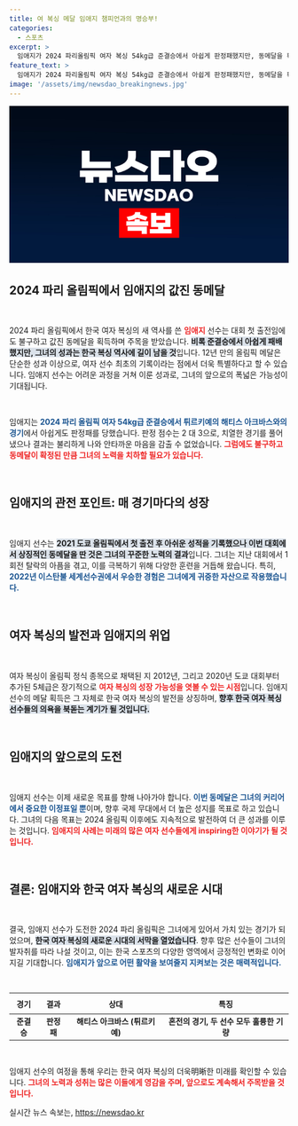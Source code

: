 ```yaml
---
title: 여 복싱 메달 임애지 챔피언과의 명승부!
categories:
  - 스포츠
excerpt: >
  임애지가 2024 파리올림픽 여자 복싱 54kg급 준결승에서 아쉽게 판정패했지만, 동메달을 확정하며 한국 여자 복싱 역사에 새로운 이정표를 세웠다! 12년 만의 올림픽 메달, 그 기적의 순간을 놓치지 마세요!
feature_text: >
  임애지가 2024 파리올림픽 여자 복싱 54kg급 준결승에서 아쉽게 판정패했지만, 동메달을 확정하며 한국 여자 복싱 역사에 새로운 이정표를 세웠다! 12년 만의 올림픽 메달, 그 기적의 순간을 놓치지 마세요!
image: '/assets/img/newsdao_breakingnews.jpg'
---
```


<p><img src="/assets/img/newsdao_breakingnews.jpg" alt="ranknews 속보" /></p>

<h2>2024 파리 올림픽에서 임애지의 값진 동메달</h2>

<p data-ke-size="size16">&nbsp;</p>

<p>2024 파리 올림픽에서 한국 여자 복싱의 새 역사를 쓴 <b><span style="color: #ee2323;">임애지</span></b> 선수는 대회 첫 출전임에도 불구하고 값진 동메달을 획득하며 주목을 받았습니다. <b><span style="background-color: #21538527;">비록 준결승에서 아쉽게 패배했지만, 그녀의 성과는 한국 복싱 역사에 길이 남을 것</span></b>입니다. 12년 만의 올림픽 메달은 단순한 성과 이상으로, 여자 선수 최초의 기록이라는 점에서 더욱 특별하다고 할 수 있습니다. 임애지 선수는 어려운 과정을 거쳐 이룬 성과로, 그녀의 앞으로의 폭넓은 가능성이 기대됩니다.</p>

<p data-ke-size="size16">&nbsp;</p>

<p>임애지는 <b><span style="color: #1a5490;">2024 파리 올림픽 여자 54kg급 준결승에서 튀르키예의 해티스 아크바스와의 경기</span></b>에서 아쉽게도 판정패를 당했습니다. 판정 점수는 2 대 3으로, 치열한 경기를 풀어냈으나 결과는 불리하게 나와 안타까운 마음을 감출 수 없었습니다. <b><span style="color: #ee2323;">그럼에도 불구하고 동메달이 확정된 만큼 그녀의 노력을 치하할 필요가 있습니다.</span></b> </p>

<p data-ke-size="size16">&nbsp;</p>

<h2>임애지의 관전 포인트: 매 경기마다의 성장</h2>

<p data-ke-size="size16">&nbsp;</p>

<p>임애지 선수는 <b><span style="background-color: #21538527;">2021 도쿄 올림픽에서 첫 출전 후 아쉬운 성적을 기록했으나 이번 대회에서 상징적인 동메달을 딴 것은 그녀의 꾸준한 노력의 결과</span></b>입니다. 그녀는 지난 대회에서 1회전 탈락의 아픔을 겪고, 이를 극복하기 위해 다양한 훈련을 거듭해 왔습니다. 특히, <b><span style="color: #1a5490;">2022년 이스탄불 세계선수권에서 우승한 경험은 그녀에게 귀중한 자산으로 작용했습니다.</span></b> </p>

<p data-ke-size="size16">&nbsp;</p>

<h2>여자 복싱의 발전과 임애지의 위업</h2>

<p data-ke-size="size16">&nbsp;</p>

<p>여자 복싱이 올림픽 정식 종목으로 채택된 지 2012년, 그리고 2020년 도쿄 대회부터 추가된 5체급은 장기적으로 <b><span style="color: #ee2323;">여자 복싱의 성장 가능성을 엿볼 수 있는 시점</span></b>입니다. 임애지 선수의 메달 획득은 그 자체로 한국 여자 복싱의 발전을 상징하며, <b><span style="background-color: #21538527;">향후 한국 여자 복싱 선수들의 의욕을 북돋는 계기가 될 것입니다.</span></b> </p>

<p data-ke-size="size16">&nbsp;</p>

<h2>임애지의 앞으로의 도전</h2>

<p data-ke-size="size16">&nbsp;</p>

<p>임애지 선수는 이제 새로운 목표를 향해 나아가야 합니다. <b><span style="color: #1a5490;">이번 동메달은 그녀의 커리어에서 중요한 이정표일 뿐</span></b>이며, 향후 국제 무대에서 더 높은 성지를 목표로 하고 있습니다. 그녀의 다음 목표는 2024 올림픽 이후에도 지속적으로 발전하여 더 큰 성과를 이루는 것입니다. <b><span style="color: #ee2323;">임애지의 사례는 미래의 많은 여자 선수들에게 inspiring한 이야기가 될 것입니다.</span></b> </p>

<p data-ke-size="size16">&nbsp;</p>

<h2>결론: 임애지와 한국 여자 복싱의 새로운 시대</h2>

<p data-ke-size="size16">&nbsp;</p>

<p>결국, 임애지 선수가 도전한 2024 파리 올림픽은 그녀에게 있어서 가치 있는 경기가 되었으며, <b><span style="background-color: #21538527;">한국 여자 복싱의 새로운 시대의 서막을 열었습니다</span></b>. 향후 많은 선수들이 그녀의 발자취를 따라 나설 것이고, 이는 한국 스포츠의 다양한 영역에서 긍정적인 변화로 이어지길 기대합니다. <b><span style="color: #1a5490;">임애지가 앞으로 어떤 활약을 보여줄지 지켜보는 것은 매력적입니다.</span></b> </p>

<p data-ke-size="size16">&nbsp;</p>

<table>
  <thead>
    <tr>
      <th style="text-align: center; height: 30px;"><b>경기</b></th>
      <th style="text-align: center; height: 30px;"><b>결과</b></th>
      <th style="text-align: center; height: 30px;"><b>상대</b></th>
      <th style="text-align: center; height: 30px;"><b>특징</b></th>
    </tr>
  </thead>
  <tbody>
    <tr>
      <td style="text-align: center; height: 40px;"><b>준결승</b></td>
      <td style="text-align: center; height: 40px;"><b>판정 패</b></td>
      <td style="text-align: center; height: 40px;"><b>해티스 아크바스 (튀르키예)</b></td>
      <td style="text-align: center; height: 40px;"><b>혼전의 경기, 두 선수 모두 훌륭한 기량</b></td>
    </tr>
  </tbody>
</table>

<p data-ke-size="size16">&nbsp;</p> 

<p>임애지 선수의 여정을 통해 우리는 한국 여자 복싱의 더욱明晰한 미래를 확인할 수 있습니다. <b><span style="color: #ee2323;">그녀의 노력과 성취는 많은 이들에게 영감을 주며, 앞으로도 계속해서 주목받을 것입니다.</span></b> </p>
실시간 뉴스 속보는, <a href="https://newsdao.kr" rel="dofollow">https://newsdao.kr</a>


